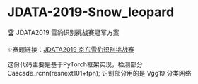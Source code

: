 # JDATA-2019-Snow_leopard

:trophy: JDATA2019 雪豹识别挑战赛冠军方案

:sparkles:赛题链接：[JDATA2019 京东雪豹识别挑战赛](https://jdata.jd.com/html/detail.html?id=9)

这份代码主要是基于PyTorch框架实现，检测部分Cascade_rcnn(resnext101+fpn); 识别部分用的是 Vgg19 分类网络
